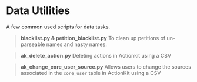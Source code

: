 Data Utilities
=========

A few common used scripts for data tasks.


> **blacklist.py & petition_blacklist.py**
  To clean up petitions of un-parseable names and nasty names.


> **ak_delete_action.py**
  Deleting actions in Actionkit using a CSV


> **ak_change_core_user_source.py**
  Allows users to change the sources associated in the `core_user` table in ActionKit using a CSV